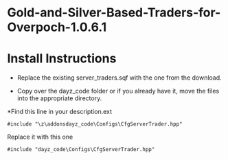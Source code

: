 # Gold-and-Silver-Based-Traders-for-Overpoch-1.0.6.1

# Install Instructions

* Replace the existing server_traders.sqf with the one from the download.

* Copy over the dayz_code folder or if you already have it, move the files into the appropriate directory.

*Find this line in your description.ext
```sqf
#include "\z\addonsdayz_code\Configs\CfgServerTrader.hpp"
```

Replace it with this one
```sqf
#include "dayz_code\Configs\CfgServerTrader.hpp"
```
